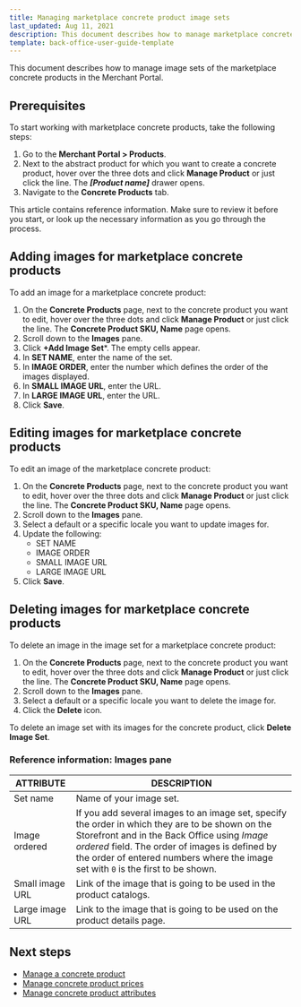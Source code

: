 ```yaml
---
title: Managing marketplace concrete product image sets
last_updated: Aug 11, 2021
description: This document describes how to manage marketplace concrete product image sets in the Merchant Portal.
template: back-office-user-guide-template
---
```


This document describes how to manage image sets of the marketplace concrete products in the Merchant Portal.

## Prerequisites

To start working with marketplace concrete products, take the following steps:
1. Go to the **Merchant Portal&nbsp;<span aria-label="and then">></span> Products**.
2. Next to the abstract product for which you want to create a concrete product, hover over the three dots and click **Manage Product** or just click the line.
   The ***[Product name]*** drawer opens.
3. Navigate to the **Concrete Products** tab.

This article contains reference information. Make sure to review it before you start, or look up the necessary information as you go through the process.

##  Adding images for marketplace concrete products

To add an image for a marketplace concrete product:
1. On the **Concrete Products** page, next to the concrete product you want to edit, hover over the three dots and click **Manage Product** or just click the line.
   The **Concrete Product SKU, Name** page opens.
2. Scroll down to the **Images** pane.
3. Click **+Add Image Set***. The empty cells appear.
4. In **SET NAME**, enter the name of the set.
5. In **IMAGE ORDER**, enter the number which defines the order of the images displayed.
6. In **SMALL IMAGE URL**, enter the URL.
7. In **LARGE IMAGE URL**, enter the URL.
8. Click **Save**.

## Editing images for marketplace concrete products

To edit an image of the marketplace concrete product:
1. On the **Concrete Products** page, next to the concrete product you want to edit, hover over the three dots and click **Manage Product** or just click the line.
   The **Concrete Product SKU, Name** page opens.
2. Scroll down to the **Images** pane.
3. Select a default or a specific locale you want to update images for.
4. Update the following:
    - SET NAME
    - IMAGE ORDER
    - SMALL IMAGE URL
    - LARGE IMAGE URL
5. Click **Save**.

## Deleting images for marketplace concrete products

To delete an image in the image set for a marketplace concrete product:

1. On the **Concrete Products** page, next to the concrete product you want to edit, hover over the three dots and click **Manage Product** or just click the line.
   The **Concrete Product SKU, Name** page opens.
2. Scroll down to the **Images** pane.
3. Select a default or a specific locale you want to delete the image for.
4. Click the **Delete** icon.

To delete an image set with its images for the concrete product, click **Delete Image Set**.

### Reference information: Images pane

| ATTRIBUTE       | DESCRIPTION                                                  |
| --------------- | ------------------------------------------------------------ |
| Set name        | Name of your image set.                                      |
| Image ordered   | If you add several images to an image set, specify the order in which they are to be shown on the Storefront and in the Back Office using *Image ordered* field. The order of images is defined by the order of entered numbers where the image set with `0` is the first to be shown. |
| Small image URL | Link of the image that is going to be used in the product catalogs. |
| Large image URL | Link to the image that is going to be used on the product details page. |

## Next steps

- [Manage a concrete product](/docs/marketplace/user/merchant-portal-user-guides/{{page.version}}/products/concrete-products/creating-marketplace-concrete-product.html)
- [Manage concrete product prices](/docs/marketplace/user/merchant-portal-user-guides/{{page.version}}/products/concrete-products/managing-marketplace-concrete-product-prices.html)
- [Manage concrete product attributes](/docs/marketplace/user/merchant-portal-user-guides/{{page.version}}/products/concrete-products/managing-marketplace-concrete-product-attributes.html)
